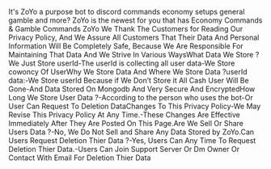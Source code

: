 
It's ZoYo a purpose bot to discord commands economy setups general gamble and more?
ZoYo is the newest for you that has Economy Commands & Gamble Commands ZoYo We Thank The Customers for Reading Our Privacy Policy, And We Assure All Customers That Their Data And Personal Information Will Be Completely Safe, Because We Are Responsible For Maintaining That Data And We Strive In Various WaysWhat Data We Store ?We Just Store userId-The userId is collecting all user data-We Store cowoncy Of UserWhy We Store Data And Where We Store Data ?userId data:-We Store userId Because if We Don’t Store it All Cash User Will Be Gone-And Data Stored On Mongodb And Very Secure And EncryptedHow Long We Store User Data ?-According to the person who uses the bot-Or User Can Request To Deletion DataChanges To This Privacy Policy-We May Revise This Privacy Policy At Any Time.-These Changes Are Effective Immediately After They Are Posted On This Page.Are We Sell Or Share Users Data ?-No, We Do Not Sell and Share Any Data Stored by ZoYo.Can Users Request Deletion Thier Data ?-Yes, Users Can Any Time To Request Deletion Thier Data.-Users Can Join Support Server Or Dm Owner Or Contact With Email For Deletion Thier Data
